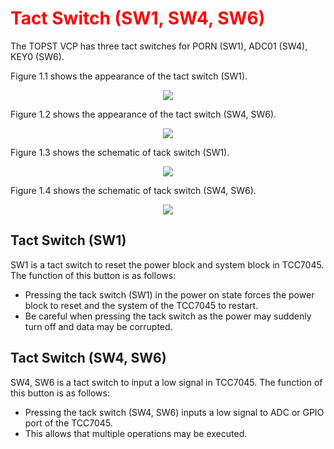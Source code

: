 <h1 style="color:red">
  Tact Switch (SW1, SW4, SW6)
</h1>


The TOPST VCP has three tact switches for PORN (SW1), ADC01 (SW4), KEY0 (SW6).  

Figure 1.1 shows the appearance of the tact switch (SW1).  
<p align="center"><img src="https://github.com/Topst-Dev/Documentation/assets/161264431/73f2bd2c-d1f2-42a7-bf6c-efdbecc5b043"</p>  


Figure 1.2 shows the appearance of the tact switch (SW4, SW6).
<p align="center"><img src="https://github.com/Topst-Dev/Documentation/assets/161264431/2fa792e6-9bd3-46c6-b4da-b64d04fc34f3"</p>  


Figure 1.3 shows the schematic of tack switch (SW1).
<p align="center"><img src="https://github.com/Topst-Dev/Documentation/assets/161264431/8f16f6a0-808e-422a-b95f-163efe22bdd3"</p>  


Figure 1.4 shows the schematic of tack switch (SW4, SW6).
<p align="center"><img src="https://github.com/Topst-Dev/Documentation/assets/161264431/c11ffcfe-d45e-4fe4-9e5c-a14c6e307c4a"</p>  


## Tact Switch (SW1)  
SW1 is a tact switch to reset the power block and system block in TCC7045. The function of this button is as follows:  
- Pressing the tack switch (SW1) in the power on state forces the power block to reset and the system of the TCC7045 to restart.
- Be careful when pressing the tack switch as the power may suddenly turn off and data may be corrupted.


## Tact Switch (SW4, SW6)
SW4, SW6 is a tact switch to input a low signal in TCC7045. The function of this button is as follows:  
- Pressing the tack switch (SW4, SW6) inputs a low signal to ADC or GPIO port of the TCC7045.
- This allows that multiple operations may be executed.

